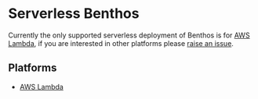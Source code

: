 Serverless Benthos
==================

Currently the only supported serverless deployment of Benthos is for [AWS Lambda](./lambda.md), if you are interested in other platforms please [raise an issue](https://github.com/Jeffail/benthos/issues).

Platforms
---------

- [AWS Lambda](./lambda.md)
